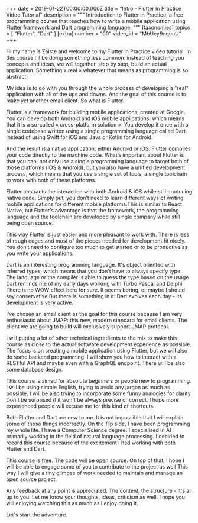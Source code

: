 +++
date = 2019-01-22T00:00:00.000Z
title = "Intro - Flutter in Practice Video Tutorial"
description = """
Introduction to Flutter in Practice, a free programming course that teaches how to write a mobile application using Flutter framework and Dart programming language.
"""
[taxonomies]
topics = [ "Flutter", "Dart" ]
[extra]
number = "00"
video_id = "MbUey9oquuU"
+++

Hi my name is Zaiste and welcome to my Flutter in Practice video tutorial. In
this course I'll be doing something less common: instead of teaching you
concepts and ideas, we will together, step by step, build an actual application.
Something « real » whatever that means as programming is so abstract.

My idea is to go with you through the whole process of developing a "real"
application with all of the ups and downs. And the goal of this course is to
make yet another email client. So what is Flutter.

Flutter is a framework for building mobile applications, created at Google. You
can develop both Android and iOS mobile applications, which means that it is a
so-called « cross-platform solution ». You develop it once with a single
codebase written using a single programming language called Dart. Instead of
using Swift for iOS and Java or Kotlin for Android.

And the result is a native application, either Android or iOS. Flutter compiles
your code directly to the machine code. What’s important about Flutter is that
you can, not only use a single programming language to target both of those
platforms (iOS & Android), but you also have a unified development process,
which means that you use a single set of tools, a single toolchain to work with
both of these platforms.

Flutter abstracts the interaction with both Android & iOS while still producing
native code. Simply put, you don’t need to learn different ways of writing
mobile applications for different mobile platforms.This is similar to React
Native, but Flutter’s advantage is that the framework, the programming language
and the toolchain are developed by single company while still being open source.

This way Flutter is just easier and more pleasant to work with. There is less of
rough edges and most of the pieces needed for development fit nicely. You don’t
need to configure too much to get started or to be productive as you write your
applications.

Dart is an interesting programming language. It's object oriented with inferred
types, which means that you don't have to always specify type. The language or
the compiler is able to guess the type based on the usage Dart reminds me of my
early days working with Turbo Pascal and Delphi. There is no WOW effect here for
sure. It seems boring, or maybe I should say conservative But there is something
in it: Dart evolves each day - its development is very active.

I've chosen an email client as the goal for this course because I am very
enthusiastic about JMAP: this new, modern standard for email clients. The client
we are going to build will exclusively support JMAP protocol.

I will putting a lot of other technical ingredients to the mix to make this
course as close to the actual software development experience as possible. The
focus is on creating a mobile application using Flutter, but we will also do
some backend programming. I will show you how to interact with a RESTful API and
maybe even with a GraphQL endpoint. There will be also some database design.

This course is aimed for absolute beginners or people new to programming. I will
be using simple English, trying to avoid any jargon as much as possible. I will
be also trying to incorporate some funny analogies for clarity. Don't be
surprised if it won't be always precise or correct. I hope more experienced
people will excuse me for this kind of shortcuts.

Both Flutter and Dart are new to me. It is not impossible that I will explain
some of those things incorrectly. On the flip side, I have been programming my
whole life. I have a Computer Science degree. I specialised in AI primarily
working in the field of natural language processing. I decided to record this
course because of the excitement I had working with both Flutter and Dart.

This course is free. The code will be open source. On top of that, I hope I will
be able to engage some of you to contribute to the project as well This way I
will give a tiny glimpse of work needed to maintain and manage an open source
project.

Any feedback at any point is appreciated. The content, the structure - it's all
up to you. Let me know your thoughts, ideas, criticism as well. I hope you will
enjoying watching this as much as I enjoy doing it.

Let's start the adventure.


